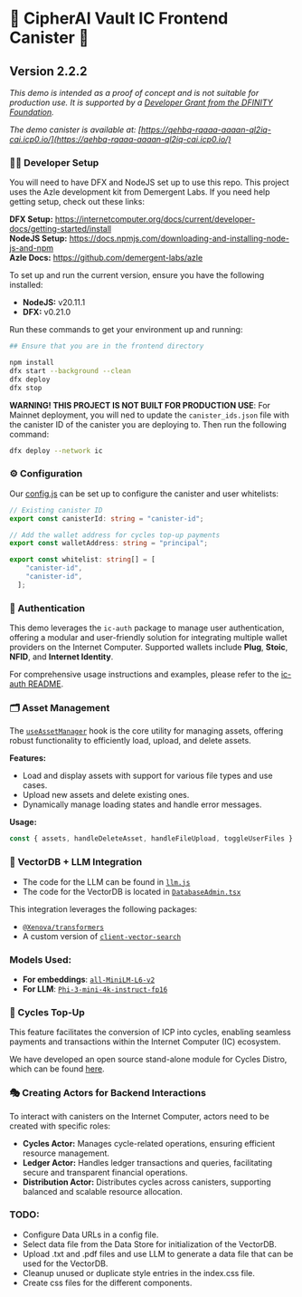 # 🔐 CipherAI Vault IC Frontend Canister 🚀
## Version 2.2.2

*This demo is intended as a proof of concept and is not suitable for production use. It is supported by a [Developer Grant from the DFINITY Foundation](https://dfinity.org/grants).*

*The demo canister is available at: [https://qehbq-rqaaa-aaaan-ql2iq-cai.icp0.io/](https://qehbq-rqaaa-aaaan-ql2iq-cai.icp0.io/)*

### 👨‍💻 Developer Setup

You will need to have DFX and NodeJS set up to use this repo. This project uses the Azle development kit from Demergent Labs. If you need help getting setup, check out these links:

**DFX Setup:** https://internetcomputer.org/docs/current/developer-docs/getting-started/install
<br>
**NodeJS Setup:** https://docs.npmjs.com/downloading-and-installing-node-js-and-npm
<br>
**Azle Docs:** https://github.com/demergent-labs/azle
<br>

To set up and run the current version, ensure you have the following installed:
- **NodeJS:** v20.11.1
- **DFX:** v0.21.0

Run these commands to get your environment up and running:

```bash
## Ensure that you are in the frontend directory

npm install
dfx start --background --clean
dfx deploy
dfx stop
```

**WARNING! THIS PROJECT IS NOT BUILT FOR PRODUCTION USE**: For Mainnet deployment, you will ned to update the `canister_ids.json` file with the canister ID of the canister you are deploying to. Then run the following command:
```bash
dfx deploy --network ic
```

### ⚙️ Configuration

Our [config.js](https://github.com/supaIC/ic-storage-module/blob/main/frontend/frontend/config.ts) can be set up to configure the canister and user whitelists:

```typescript
// Existing canister ID
export const canisterId: string = "canister-id";

// Add the wallet address for cycles top-up payments
export const walletAddress: string = "principal";

export const whitelist: string[] = [
    "canister-id",
    "canister-id",
  ];
```

### 🔑 Authentication

This demo leverages the `ic-auth` package to manage user authentication, offering a modular and user-friendly solution for integrating multiple wallet providers on the Internet Computer. Supported wallets include **Plug**, **Stoic**, **NFID**, and **Internet Identity**.

For comprehensive usage instructions and examples, please refer to the [ic-auth README](https://github.com/cp-daniel-mccoy/ic-auth#readme).

### 🗂️ Asset Management

The [`useAssetManager`](https://github.com/supaIC/ic-storage-module/blob/main/frontend/frontend/hooks/assetManager/assetManager.js) hook is the core utility for managing assets, offering robust functionality to efficiently load, upload, and delete assets.

**Features:**
- Load and display assets with support for various file types and use cases.
- Upload new assets and delete existing ones.
- Dynamically manage loading states and handle error messages.

**Usage:**
```typescript
const { assets, handleDeleteAsset, handleFileUpload, toggleUserFiles } = useAssetManager(currentUser, bucketName);
```

### 🧠 VectorDB + LLM Integration

- The code for the LLM can be found in [`llm.js`](https://github.com/supaIC/ic-storage-module/blob/main/frontend/frontend/components/llm.js)
- The code for the VectorDB is located in [`DatabaseAdmin.tsx`](https://github.com/supaIC/ic-storage-module/blob/main/frontend/frontend/components/DatabaseAdmin.tsx)

This integration leverages the following packages:
- [`@Xenova/transformers`](https://www.npmjs.com/package/@xenova/transformers)
- A custom version of [`client-vector-search`](https://github.com/yusufhilmi/client-vector-search)

### Models Used:
- **For embeddings**: [`all-MiniLM-L6-v2`](https://huggingface.co/Xenova/all-MiniLM-L6-v2)
- **For LLM**: [`Phi-3-mini-4k-instruct-fp16`](https://huggingface.co/Xenova/Phi-3-mini-4k-instruct_fp16)

### 🔄 Cycles Top-Up

This feature facilitates the conversion of ICP into cycles, enabling seamless payments and transactions within the Internet Computer (IC) ecosystem.

We have developed an open source stand-alone module for Cycles Distro, which can be found [here](https://github.com/supaIC/cycles-distro).


### 🎭 Creating Actors for Backend Interactions

To interact with canisters on the Internet Computer, actors need to be created with specific roles:

- **Cycles Actor:** Manages cycle-related operations, ensuring efficient resource management.
- **Ledger Actor:** Handles ledger transactions and queries, facilitating secure and transparent financial operations.
- **Distribution Actor:** Distributes cycles across canisters, supporting balanced and scalable resource allocation.

### TODO:

- Configure Data URLs in a config file.
- Select data file from the Data Store for initialization of the VectorDB.
- Upload .txt and .pdf files and use LLM to generate a data file that can be used for the VectorDB.
- Cleanup unused or duplicate style entries in the index.css file.
- Create css files for the different components.